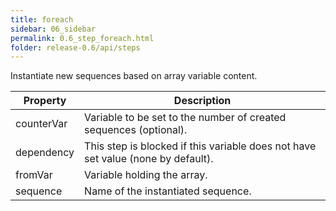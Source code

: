 ```yaml
---
title: foreach
sidebar: 06_sidebar
permalink: 0.6_step_foreach.html
folder: release-0.6/api/steps
---
```


Instantiate new sequences based on array variable content. 

| Property | Description |
| ------- | -------- |
| counterVar | Variable to be set to the number of created sequences (optional).  |
| dependency | This step is blocked if this variable does not have set value (none by default).  |
| fromVar | Variable holding the array.  |
| sequence | Name of the instantiated sequence.  |

